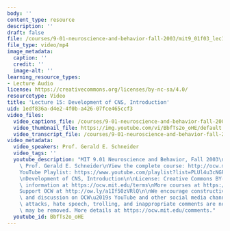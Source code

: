 ```yaml
---
body: ''
content_type: resource
description: ''
draft: false
file: /courses/9-01-neuroscience-and-behavior-fall-2003/mit9_01f03_lec15_360p_16_9.mp4
file_type: video/mp4
image_metadata:
  caption: ''
  credit: ''
  image-alt: ''
learning_resource_types:
- Lecture Audio
license: https://creativecommons.org/licenses/by-nc-sa/4.0/
resourcetype: Video
title: 'Lecture 15: Development of CNS, Introduction'
uid: 1edf836a-d4e2-4f0b-a426-07fce465ccf3
video_files:
  video_captions_file: /courses/9-01-neuroscience-and-behavior-fall-2003/1y0vgwUyaraCiuU5FhQNQkA_3JKTT2l_B_transcript.webvtt
  video_thumbnail_file: https://img.youtube.com/vi/BbfTs2o_oHE/default.jpg
  video_transcript_file: /courses/9-01-neuroscience-and-behavior-fall-2003/1y0vgwUyaraCiuU5FhQNQkA_3JKTT2l_B_transcript.pdf
video_metadata:
  video_speakers: Prof. Gerald E. Schneider
  video_tags: ''
  youtube_description: "MIT 9.01 Neuroscience and Behavior, Fall 2003\nInstructor:\
    \ Prof. Gerald E. Schneider\nView the complete course: http://ocw.mit.edu/courses/brain-and-cognitive-sciences/9-01-neuroscience-and-behavior-fall-2003\n\
    YouTube Playlist: https://www.youtube.com/playlist?list=PLUl4u3cNGP63U7FmbKD9KClb-94dyPJim\n\
    \nDevelopment of CNS, Introduction\n\nLicense: Creative Commons BY-NC-SA\nMore\
    \ information at https://ocw.mit.edu/terms\nMore courses at https://ocw.mit.edu\n\
    Support OCW at http://ow.ly/a1If50zVRlQ\n\nWe encourage constructive comments\
    \ and discussion on OCW\u2019s YouTube and other social media channels. Personal\
    \ attacks, hate speech, trolling, and inappropriate comments are not allowed and\
    \ may be removed. More details at https://ocw.mit.edu/comments."
  youtube_id: BbfTs2o_oHE
---
```

